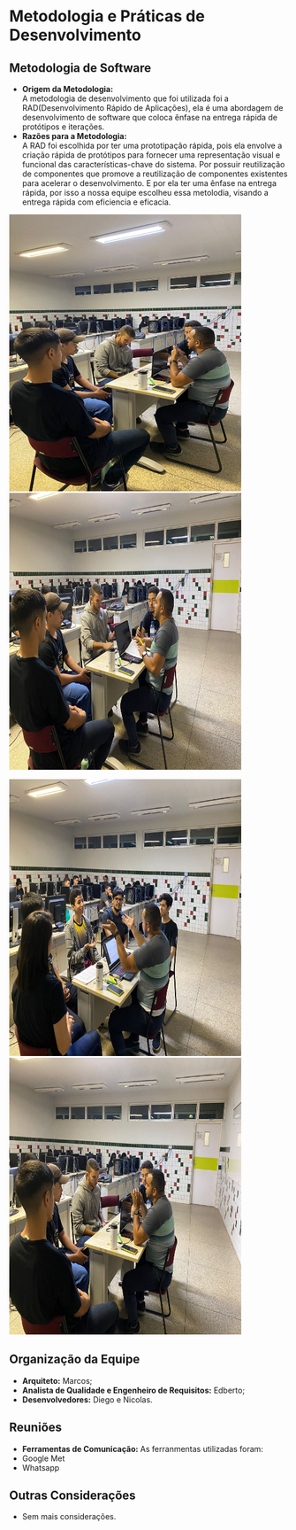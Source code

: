 # Metodologia e Práticas de Desenvolvimento

## Metodologia de Software
- **Origem da Metodologia:**  
A metodologia de desenvolvimento que foi utilizada foi a RAD(Desenvolvimento Rápido de Aplicações), ela é uma abordagem de desenvolvimento de software que coloca ênfase na entrega rápida de protótipos e iterações.  
- **Razões para a Metodologia:**  
A RAD foi escolhida por ter uma prototipação rápida, pois ela envolve a criação rápida de protótipos para fornecer uma representação visual e funcional das características-chave do sistema. Por possuir reutilização de componentes que promove a reutilização de componentes existentes para acelerar o desenvolvimento. E por ela ter uma ênfase na entrega rápida, por isso a nossa equipe escolheu essa metolodia, visando a entrega rápida com eficiencia e eficacia.  


<img src="./img/1701310659561.jpg" width="420" height="500"> <img src="./img/1701310659570.jpg" width="420" height="500">  

<img src="./img/1701310659579.jpg" width="420" height="500"> <img src="./img/1701310659593.jpg" width="420" height="500">  


## Organização da Equipe
- **Arquiteto:** Marcos;
- **Analista de Qualidade e Engenheiro de Requisitos:** Edberto;
- **Desenvolvedores:** Diego e Nicolas.

## Reuniões

- **Ferramentas de Comunicação:**
As ferranmentas utilizadas foram:
- Google Met
- Whatsapp

## Outras Considerações
- Sem mais considerações.

